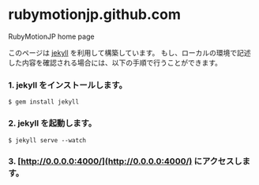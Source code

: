 rubymotionjp.github.com
=======================

RubyMotionJP home page

このページは [jekyll](http://jekyllrb.com/) を利用して構築しています。
もし、ローカルの環境で記述した内容を確認される場合には、以下の手順で行うことができます。

### 1. jekyll をインストールします。

```
$ gem install jekyll
```

### 2. jekyll を起動します。

```
$ jekyll serve --watch
```

### 3. [http://0.0.0.0:4000/](http://0.0.0.0:4000/) にアクセスします。